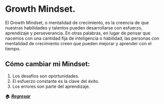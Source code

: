 # Growth Mindset.

El Growth Mindset, o mentalidad de crecimiento, es la creencia de que nuestras habilidades y 
talentos pueden desarrollarse con esfuerzo, aprendizaje y perseverancia. En otras palabras, en 
lugar de pensar que nacemos con una cantidad fija de inteligencia o habilidad, las personas 
con mentalidad de crecimiento creen que pueden mejorar y aprender con el tiempo.

## Cómo cambiar mi Mindset:

1. Los desafíos son oportunidades.
2. El esfuerzo constante es la clave del éxito.
3. Los errores son parte del aprendizaje.

🏠 [***Regresar***](./README.md)
